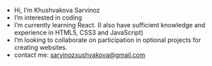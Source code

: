 -  Hi, I’m Khushvakova Sarvinoz
-  I’m interested in coding
-  I’m currently learning React. (I also have sufficient knowledge and experience in HTML5, CSS3 and JavaScript)
-  I’m looking to collaborate on participation in optional projects for creating websites.
-  contact me: sarvinozxushvakova@gmail.com

<!---
KhushvakovaSarvinoz/KhushvakovaSarvinoz is a ✨ special ✨ repository because its `README.md` (this file) appears on your GitHub profile.
You can click the Preview link to take a look at your changes.
--->
